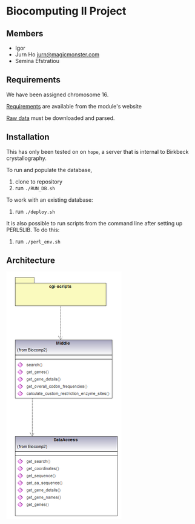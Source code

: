 # Biocomputing II Project

## Members
* Igor
* Jurn Ho <jurn@magicmonster.com>
* Semina Efstratiou

## Requirements
We have been assigned chromosome 16.

[Requirements](http://www.bioinf.org.uk/teaching/bbk/biocomp2/project.html) are available from the
 module's website

[Raw data](http://www.bioinf.org.uk/teaching/bbk/biocomp2/data/chrom_CDS_16.gz) must be
downloaded and parsed.

## Installation
This has only been tested on on `hope`, a server that is internal to Birkbeck
crystallography.

To run and populate the database,
1. clone to repository
2. run `./RUN_DB.sh`

To work with an existing database:
1. run `./deploy.sh`

It is also possible to run scripts from the command line after setting up PERL5LIB. To do this:
1. run `./perl_env.sh`

## Architecture
![architecture diagram](arch_overview.png "Architecture Overview")

